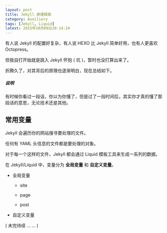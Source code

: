 ```yaml
---
layout: post
title: Jekyll 原理探索
category: Auxiliary
tags: [Jekyll, Liquid]
latest: 2015年10月09日20:14:24
---
```


有人说 Jekyll 的配置好复杂，有人说 HEXO 比 Jekyll 简单好用，也有人更喜欢 Octopress。

但我自打开始就是跳入 Jekyll 怀抱 ( 坑 )，暂时也没打算出来了。

折腾久了，对其背后的原理也逐渐明白，现在总结如下。

##### **说明**

有时候你看过一段话，你以为你懂了，但是过了一段时间后，其实你才真的懂了那段话的意思，无论技术还是其他。

常用变量
-

Jekyll 会遍历你的网站搜寻要处理的文件。

任何有 YAML 头信息的文件都是要处理的对象。

对于每一个这样的文件，Jekyll 都会通过 Liquid 模板工具来生成一系列的数据。

在 Jekyll/Liquid 中，变量分为 **全局变量** 和 **自定义变量**。

+ 全局变量

    - site

    - page

    - post

* 自定义变量

( 未完待续 ... ... )

